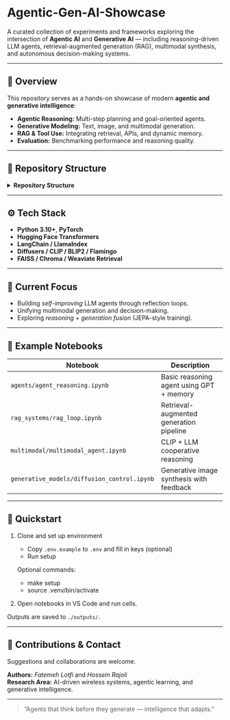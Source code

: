 # Agentic-Gen-AI-Showcase
A curated collection of experiments and frameworks exploring the intersection of **Agentic AI** and **Generative AI** — including reasoning-driven LLM agents, retrieval-augmented generation (RAG), multimodal synthesis, and autonomous decision-making systems.

---

## 🚀 Overview

This repository serves as a hands-on showcase of modern **agentic and generative intelligence**:
- **Agentic Reasoning:** Multi-step planning and goal-oriented agents.
- **Generative Modeling:** Text, image, and multimodal generation.
- **RAG & Tool Use:** Integrating retrieval, APIs, and dynamic memory.
- **Evaluation:** Benchmarking performance and reasoning quality.

---

## 🧩 Repository Structure


<details>
<summary><strong>Repository Structure</strong></summary>

<table>
	<tr><th>Folder</th><th>Description</th></tr>
	<tr><td><code>agents/</code></td><td>LLM agent frameworks (planning, reasoning)</td></tr>
	<tr><td><code>generative_models/</code></td><td>Diffusion, transformers, multimodal demos</td></tr>
	<tr><td><code>rag_systems/</code></td><td>Retrieval-augmented pipelines</td></tr>
	<tr><td><code>multimodal/</code></td><td>CLIP, vision-language, audio-text agents</td></tr>
	<tr><td><code>evaluation/</code></td><td>Benchmarking and visualization tools</td></tr>
	<tr><td><code>docs/</code></td><td>Notes, papers, and documentation</td></tr>
</table>
</details>


---

## ⚙️ Tech Stack

- **Python 3.10+**, **PyTorch**
- **Hugging Face Transformers**
- **LangChain / LlamaIndex**
- **Diffusers / CLIP / BLIP2 / Flamingo**
- **FAISS / Chroma / Weaviate Retrieval**

---

## 🔬 Current Focus

- Building *self-improving* LLM agents through reflection loops.  
- Unifying multimodal generation and decision-making.  
- Exploring *reasoning + generation fusion* (JEPA-style training).  

---

## 🧠 Example Notebooks

| Notebook | Description |
|-----------|-------------|
| `agents/agent_reasoning.ipynb` | Basic reasoning agent using GPT + memory |
| `rag_systems/rag_loop.ipynb` | Retrieval-augmented generation pipeline |
| `multimodal/multimodal_agent.ipynb` | CLIP + LLM cooperative reasoning |
| `generative_models/diffusion_control.ipynb` | Generative image synthesis with feedback |

---

## 🏁 Quickstart

1. Clone and set up environment
	- Copy `.env.example` to `.env` and fill in keys (optional)
	- Run setup
   
	Optional commands:
	- make setup
	- source .venv/bin/activate

2. Open notebooks in VS Code and run cells.

Outputs are saved to `./outputs/`.

---

## 🤝 Contributions & Contact

Suggestions and collaborations are welcome.  

**Authors:** *Fatemeh Lotfi* and *Hossein Rajoli*  
**Research Area:** AI-driven wireless systems, agentic learning, and generative intelligence.  

---

> “Agents that think before they generate — intelligence that adapts.”
